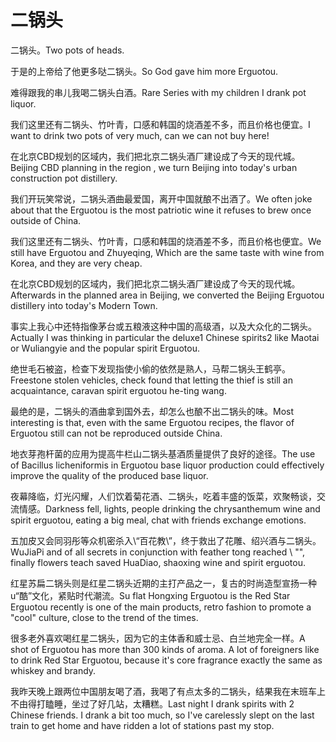 # 二锅头

<p><span class="chinese">二锅头。</span><span class="english">Two pots of heads.</span></p>

<p><span class="chinese">于是的上帝给了他更多哒二锅头。</span><span class="english">So God gave him more Erguotou.</span></p>

<p><span class="chinese">难得跟我的串儿我喝二锅头白酒。</span><span class="english">Rare Series with my children I drank pot liquor.</span></p>

<p><span class="chinese">我们这里还有二锅头、竹叶青，口感和韩国的烧酒差不多，而且价格也便宜。</span><span class="english">I want to drink two pots of very much, can we can not buy here!</span></p>

<p><span class="chinese">在北京CBD规划的区域内，我们把北京二锅头酒厂建设成了今天的现代城。</span><span class="english">Beijing CBD planning in the region , we turn Beijing into today's urban construction pot distillery.</span></p>

<p><span class="chinese">我们开玩笑常说，二锅头酒曲最爱国，离开中国就酿不出酒了。</span><span class="english">We often joke about that the Erguotou is the most patriotic wine it refuses to brew once outside of China.</span></p>

<p><span class="chinese">我们这里还有二锅头、竹叶青，口感和韩国的烧酒差不多，而且价格也便宜。</span><span class="english">We still have Erguotou and Zhuyeqing, Which are the same taste with wine from Korea, and they are very cheap.</span></p>

<p><span class="chinese">在北京CBD规划的区域内，我们把北京二锅头酒厂建设成了今天的现代城。</span><span class="english">Afterwards in the planned area in Beijing, we converted the Beijing Erguotou distillery into today's Modern Town.</span></p>

<p><span class="chinese">事实上我心中还特指像茅台或五粮液这种中国的高级酒，以及大众化的二锅头。</span><span class="english">Actually I was thinking in particular the deluxe1 Chinese spirits2 like Maotai or Wuliangyie and the popular spirit Erguotou.</span></p>

<p><span class="chinese">绝世毛石被盗，检查下发现指使小偷的依然是熟人，马帮二锅头王鹤亭。</span><span class="english">Freestone stolen vehicles, check found that letting the thief is still an acquaintance, caravan spirit erguotou he-ting wang.</span></p>

<p><span class="chinese">最绝的是，二锅头的酒曲拿到国外去，却怎么也酿不出二锅头的味。</span><span class="english">Most interesting is that, even with the same Erguotou recipes, the flavor of Erguotou still can not be reproduced outside China.</span></p>

<p><span class="chinese">地衣芽孢杆菌的应用为提高牛栏山二锅头基酒质量提供了良好的途径。</span><span class="english">The use of Bacillus licheniformis in Erguotou base liquor production could effectively improve the quality of the produced base liquor.</span></p>

<p><span class="chinese">夜幕降临，灯光闪耀，人们饮着菊花酒、二锅头，吃着丰盛的饭菜，欢聚畅谈，交流情感。</span><span class="english">Darkness fell, lights, people drinking the chrysanthemum wine and spirit erguotou, eating a big meal, chat with friends exchange emotions.</span></p>

<p><span class="chinese">五加皮又会同羽彤等众机密杀入\“百花教\”，终于救出了花雕、绍兴酒与二锅头。</span><span class="english">WuJiaPi and of all secrets in conjunction with feather tong reached \ "", finally flowers teach saved HuaDiao, shaoxing wine and spirit erguotou.</span></p>

<p><span class="chinese">红星苏扁二锅头则是红星二锅头近期的主打产品之一，复古的时尚造型宣扬一种u“酷”文化，紧贴时代潮流。</span><span class="english">Su flat Hongxing Erguotou is the Red Star Erguotou recently is one of the main products, retro fashion to promote a "cool" culture, close to the trend of the times.</span></p>

<p><span class="chinese">很多老外喜欢喝红星二锅头，因为它的主体香和威士忌、白兰地完全一样。</span><span class="english">A shot of Erguotou has more than 300 kinds of aroma. A lot of foreigners like to drink Red Star Erguotou, because it's core fragrance exactly the same as whiskey and brandy.</span></p>

<p><span class="chinese">我昨天晚上跟两位中国朋友喝了酒，我喝了有点太多的二锅头，结果我在末班车上不由得打瞌睡，坐过了好几站，太糟糕。</span><span class="english">Last night I drank spirits with 2 Chinese friends. I drank a bit too much, so I've carelessly slept on the last train to get home and have ridden a lot of stations past my stop.</span></p>

